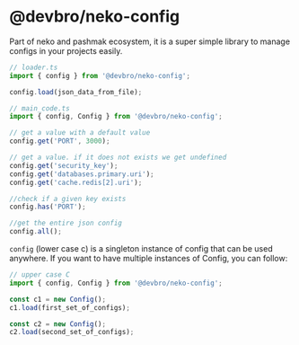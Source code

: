 # @devbro/neko-config

Part of neko and pashmak ecosystem, it is a super simple library to manage configs in your projects easily.

```ts
// loader.ts
import { config } from '@devbro/neko-config';

config.load(json_data_from_file);

// main_code.ts
import { config, Config } from '@devbro/neko-config';

// get a value with a default value
config.get('PORT', 3000);

// get a value. if it does not exists we get undefined
config.get('security_key');
config.get('databases.primary.uri');
config.get('cache.redis[2].uri');

//check if a given key exists
config.has('PORT');

//get the entire json config
config.all();
```

`config` (lower case c) is a singleton instance of config that can be used anywhere.
If you want to have multiple instances of Config, you can follow:

```ts
// upper case C
import { config, Config } from '@devbro/neko-config';

const c1 = new Config();
c1.load(first_set_of_configs);

const c2 = new Config();
c2.load(second_set_of_configs);
```
